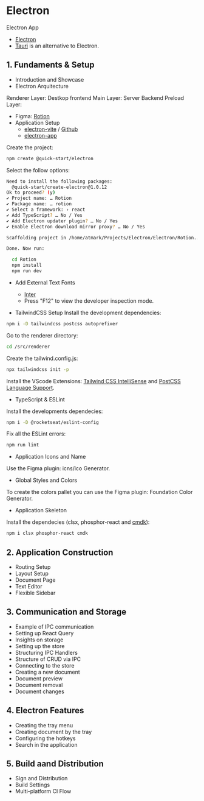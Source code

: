 # Electron
Electron App

- [Electron](https://www.electronjs.org/docs/)
- [Tauri](https://tauri.app/) is an alternative to Electron.

## 1. Fundaments & Setup

- Introduction and Showcase
- Electron Arquitecture

Renderer Layer: Destkop frontend
Main Layer: Server Backend
Preload Layer: 

- Figma: [Rotion](https://www.figma.com/file/oDWCeuEWPkoSJytDBuTax5/Rotion-(Curso-de-Electron)?type=design&node-id=0-1)
- Application Setup
    - [electron-vite](https://evite.netlify.app/) / [Github](https://github.com/alex8088/electron-vite)
    - [electron-app](https://github.com/daltonmenezes/electron-app)

Create the project:
```sh
npm create @quick-start/electron
```
Select the follow options:
```sh
Need to install the following packages:
  @quick-start/create-electron@1.0.12
Ok to proceed? (y) 
✔ Project name: … Rotion
✔ Package name: … rotion
✔ Select a framework: › react
✔ Add TypeScript? … No / Yes
✔ Add Electron updater plugin? … No / Yes
✔ Enable Electron download mirror proxy? … No / Yes

Scaffolding project in /home/atmark/Projects/Electron/Electron/Rotion...

Done. Now run:

  cd Rotion
  npm install
  npm run dev
```

- Add External Text Fonts

    - [Inter](https://fonts.google.com/specimen/Inter)
    - Press "F12" to view the developer inspection mode.

- TailwindCSS Setup
Install the development dependencies:
```sh
npm i -D tailwindcss postcss autoprefixer
```
Go to the renderer directory:
```sh
cd /src/renderer
```
Create the tailwind.config.js:
```sh
npx tailwindcss init -p
```

Install the VScode Extensions: [Tailwind CSS IntelliSense](https://marketplace.visualstudio.com/items?itemName=bradlc.vscode-tailwindcss) and [PostCSS Language Support](https://marketplace.visualstudio.com/items?itemName=csstools.postcss).

- TypeScript & ESLint

Install the developments dependecies:
```sh
npm i -D @rocketseat/eslint-config
```

Fix all the ESLint errors:
```sh
npm run lint
```

- Application Icons and Name

Use the Figma plugin: icns/ico Generator.

- Global Styles and Colors

To create the colors pallet you can use the Figma plugin: Foundation Color Generator.

- Application Skeleton

Install the dependecies (clsx, phosphor-react and [cmdk](https://cmdk.paco.me/)):
```sh
npm i clsx phosphor-react cmdk
```

## 2. Application Construction
- Routing Setup
- Layout Setup
- Document Page
- Text Editor
- Flexible Sidebar

## 3. Communication and Storage
- Example of IPC communication
- Setting up React Query
- Insights on storage
- Setting up the store
- Structuring IPC Handlers
- Structure of CRUD via IPC
- Connecting to the store
- Creating a new document
- Document preview
- Document removal
- Document changes
## 4. Electron Features
- Creating the tray menu
- Creating document by the tray
- Configuring the hotkeys
- Search in the application

## 5. Build aand Distribution

- Sign and Distribution
- Build Settings
- Multi-platform CI Flow